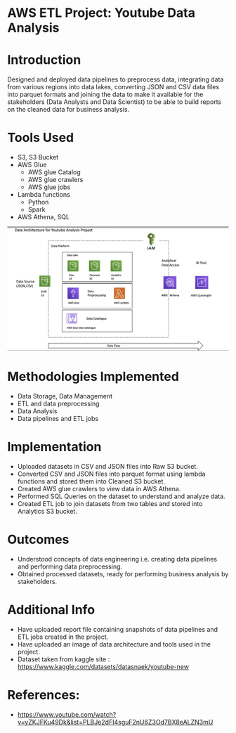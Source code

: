 # AWS ETL Project: Youtube Data Analysis

# Introduction
Designed and deployed data pipelines to preprocess data, integrating data from various regions into data lakes, converting JSON and CSV data files into parquet formats and joining the data to make it available for the stakeholders (Data Analysts and Data Scientist) to be able to build reports on the cleaned data for business analysis.

# Tools Used
* S3, S3 Bucket
* AWS Glue
    * AWS glue Catalog
    * AWS glue crawlers
    * AWS glue jobs
* Lambda functions
    * Python
    * Spark
* AWS Athena, SQL


![UI](Images/DataArchitecture.png?raw=true "DataArchitecture.png")


# Methodologies Implemented
* Data Storage, Data Management
* ETL and data preprocessing
* Data Analysis
* Data pipelines and ETL jobs

# Implementation
* Uploaded datasets in CSV and JSON files into Raw S3 bucket.
* Converted CSV and JSON files into parquet format using lambda functions and stored them into Cleaned S3 bucket.
* Created AWS glue crawlers to view data in AWS Athena.
* Performed SQL Queries on the dataset to understand and analyze data.
* Created ETL job to join datasets from two tables and stored into Analytics S3 bucket.

# Outcomes
* Understood concepts of data engineering i.e. creating data pipelines and performing data preprocessing.
* Obtained processed datasets, ready for performing business analysis by stakeholders.
  
# Additional Info
* Have uploaded report file containing snapshots of data pipelines and ETL jobs created in the project.
* Have uploaded an image of data architecture and tools used in the project.
* Dataset taken from kaggle site : https://www.kaggle.com/datasets/datasnaek/youtube-new


# References:
* https://www.youtube.com/watch?v=yZKJFKu49Dk&list=PLBJe2dFI4sguF2nU6Z3Od7BX8eALZN3mU




